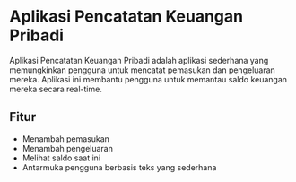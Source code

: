 # Aplikasi Pencatatan Keuangan Pribadi

Aplikasi Pencatatan Keuangan Pribadi adalah aplikasi sederhana yang memungkinkan pengguna untuk mencatat pemasukan dan pengeluaran mereka. Aplikasi ini membantu pengguna untuk memantau saldo keuangan mereka secara real-time.

## Fitur

- Menambah pemasukan
- Menambah pengeluaran
- Melihat saldo saat ini
- Antarmuka pengguna berbasis teks yang sederhana


